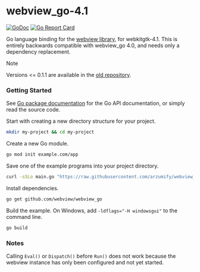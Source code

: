 # webview_go-4.1

[![GoDoc](https://godoc.org/github.com/arzumify/webview_go-4.1?status.svg)](https://godoc.org/github.com/arzumify/webview_go-4.1)
[![Go Report Card](https://goreportcard.com/badge/github.com/arzumify/webview_go-4.1)](https://goreportcard.com/report/github.com/webview/webview_go)

Go language binding for the [webview library][webview], for webkitgtk-4.1.
This is entirely backwards compatible with webview_go 4.0, and needs only a dependency replacement.

> [!NOTE]
> Versions <= 0.1.1 are available in the [old repository][webview].

### Getting Started

See [Go package documentation][go-docs] for the Go API documentation, or simply read the source code.

Start with creating a new directory structure for your project.

```sh
mkdir my-project && cd my-project
```

Create a new Go module.

```sh
go mod init example.com/app
```

Save one of the example programs into your project directory.

```sh
curl -sSLo main.go "https://raw.githubusercontent.com/arzumify/webview_go-4.1/master/examples/basic/main.go"
```

Install dependencies.

```sh
go get github.com/webview/webview_go
```

Build the example. On Windows, add `-ldflags="-H windowsgui"` to the command line.

```sh
go build
```

### Notes

Calling `Eval()` or `Dispatch()` before `Run()` does not work because the webview instance has only been configured and not yet started.

[go-docs]: https://pkg.go.dev/github.com/arzumify/webview_go-4.1
[webview]: https://github.com/webview/webview
